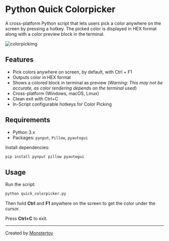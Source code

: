# Python Quick Colorpicker

A cross-platform Python script that lets users pick a color anywhere on the screen by pressing a hotkey. The picked color is displayed in HEX format along with a color preview block in the terminal.

<img src="https://tov.monster/host/pythoncolorpicker.png" alt="colorpickimg">

## Features

- Pick colors anywhere on screen, by default, with Ctrl + F1 
- Outputs color in HEX format
- Shows a colored block in terminal as preview (_Warning: This may not be accurate, as color rendering depends on the terminal used_)
- Cross-platform (Windows, macOS, Linux)
- Clean exit with Ctrl+C
- In-Script configurable hotkeys for Color Picking

## Requirements

- Python 3.x
- Packages: `pynput`, `Pillow`, `pyautogui`

Install dependencies:

```bash
pip install pynput pillow pyautogui
```

## Usage

Run the script:

```bash
python quick_colorpicker.py
```

Then hold **Ctrl** and **F1** anywhere on the screen to get the color under the cursor.

Press **Ctrl+C** to exit.

---

Created by [Monstertov](https://github.com/Monstertov)
